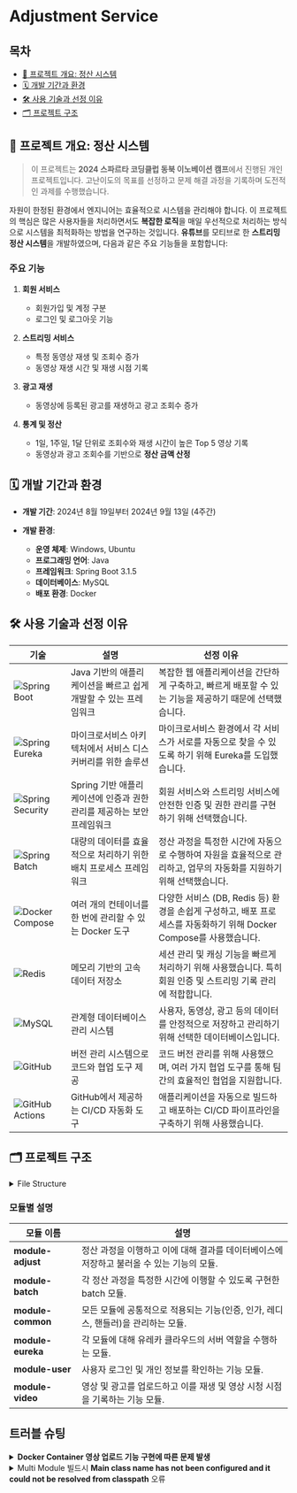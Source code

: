 # Adjustment Service
## 목차
- [📜 프로젝트 개요: 정산 시스템](#프로젝트-개요-정산-시스템)
- [🗓️ 개발 기간과 환경](#개발-기간과-환경)
- [🛠️ 사용 기술과 선정 이유](#사용-기술과-선정-이유)
- [🗂️ 프로젝트 구조](#프로젝트-구조)

## 📜 프로젝트 개요: **정산 시스템**
>
>이 프로젝트는 **2024 스파르타 코딩클럽 동북 이노베이션 캠프**에서 진행된 개인 프로젝트입니다. 고난이도의 목표를 선정하고 문제 해결 과정을 기록하며 도전적인 과제를 수행했습니다.
>
자원이 한정된 환경에서 엔지니어는 효율적으로 시스템을 관리해야 합니다. 이 프로젝트의 핵심은 많은 사용자들을 처리하면서도 **복잡한 로직**을 매일 우선적으로 처리하는 방식으로 시스템을 최적화하는 방법을 연구하는 것입니다. **유튜브**를 모티브로 한 **스트리밍 정산 시스템**을 개발하였으며, 다음과 같은 주요 기능들을 포함합니다:

### 주요 기능
1. **회원 서비스** 
   - 회원가입 및 계정 구분
   - 로그인 및 로그아웃 기능

2. **스트리밍 서비스** 
   - 특정 동영상 재생 및 조회수 증가
   - 동영상 재생 시간 및 재생 시점 기록

3. **광고 재생** 
   - 동영상에 등록된 광고를 재생하고 광고 조회수 증가

4. **통계 및 정산** 
   - 1일, 1주일, 1달 단위로 조회수와 재생 시간이 높은 Top 5 영상 기록
   - 동영상과 광고 조회수를 기반으로 **정산 금액 산정**

## 🗓️ 개발 기간과 환경

- **개발 기간**: 2024년 8월 19일부터 2024년 9월 13일 (4주간)

- **개발 환경**:
  - **운영 체제**: Windows, Ubuntu
  - **프로그래밍 언어**: Java
  - **프레임워크**: Spring Boot 3.1.5
  - **데이터베이스**: MySQL
  - **배포 환경**: Docker

## 🛠️ 사용 기술과 선정 이유

| 기술                                                                                                  | 설명                                                                 | 선정 이유                                                                                              |
|-------------------------------------------------------------------------------------------------------|----------------------------------------------------------------------|-------------------------------------------------------------------------------------------------------|
| ![Spring Boot](https://img.shields.io/badge/Spring%20Boot-6DB33F?style=flat&logo=spring-boot&logoColor=white)    | Java 기반의 애플리케이션을 빠르고 쉽게 개발할 수 있는 프레임워크       | 복잡한 웹 애플리케이션을 간단하게 구축하고, 빠르게 배포할 수 있는 기능을 제공하기 때문에 선택했습니다.    |
| ![Spring Eureka](https://img.shields.io/badge/Spring%20Eureka-6DB33F?style=flat&logo=spring&logoColor=white)     | 마이크로서비스 아키텍처에서 서비스 디스커버리를 위한 솔루션           | 마이크로서비스 환경에서 각 서비스가 서로를 자동으로 찾을 수 있도록 하기 위해 Eureka를 도입했습니다.      |
| ![Spring Security](https://img.shields.io/badge/Spring%20Security-6DB33F?style=flat&logo=spring-security&logoColor=white) | Spring 기반 애플리케이션에 인증과 권한 관리를 제공하는 보안 프레임워크  | 회원 서비스와 스트리밍 서비스에 안전한 인증 및 권한 관리를 구현하기 위해 선택했습니다.                    |
| ![Spring Batch](https://img.shields.io/badge/Spring%20Batch-6DB33F?style=flat&logo=spring&logoColor=white)    | 대량의 데이터를 효율적으로 처리하기 위한 배치 프로세스 프레임워크         | 정산 과정을 특정한 시간에 자동으로 수행하여 자원을 효율적으로 관리하고, 업무의 자동화를 지원하기 위해 선택했습니다. |
| ![Docker Compose](https://img.shields.io/badge/Docker%20Compose-2496ED?style=flat&logo=docker&logoColor=white)  | 여러 개의 컨테이너를 한 번에 관리할 수 있는 Docker 도구               | 다양한 서비스 (DB, Redis 등) 환경을 손쉽게 구성하고, 배포 프로세스를 자동화하기 위해 Docker Compose를 사용했습니다.|
| ![Redis](https://img.shields.io/badge/Redis-DC382D?style=flat&logo=redis&logoColor=white)              | 메모리 기반의 고속 데이터 저장소                                      | 세션 관리 및 캐싱 기능을 빠르게 처리하기 위해 사용했습니다. 특히 회원 인증 및 스트리밍 기록 관리에 적합합니다.|
| ![MySQL](https://img.shields.io/badge/MySQL-4479A1?style=flat&logo=mysql&logoColor=white)              | 관계형 데이터베이스 관리 시스템                                        | 사용자, 동영상, 광고 등의 데이터를 안정적으로 저장하고 관리하기 위해 선택한 데이터베이스입니다.           |
| ![GitHub](https://img.shields.io/badge/GitHub-181717?style=flat&logo=github&logoColor=white)           | 버전 관리 시스템으로 코드와 협업 도구 제공                            | 코드 버전 관리를 위해 사용했으며, 여러 가지 협업 도구를 통해 팀 간의 효율적인 협업을 지원합니다.          |
| ![GitHub Actions](https://img.shields.io/badge/GitHub%20Actions-2088FF?style=flat&logo=github-actions&logoColor=white) | GitHub에서 제공하는 CI/CD 자동화 도구                                | 애플리케이션을 자동으로 빌드하고 배포하는 CI/CD 파이프라인을 구축하기 위해 사용했습니다.                  |

## 🗂️ 프로젝트 구조
<details>
<summary>File Structure</summary>
<pre>
📦adjustment
 ┣ 📂.github
 ┃ ┗ 📂workflows
 ┃ ┃ ┗ 📜deploy.yml
 ┣ 📂module-adjust
 ┃ ┣ 📂src
 ┃ ┃ ┣ 📂main
 ┃ ┃ ┃ ┣ 📂java.com.sparta.controller
 ┃ ┃ ┃ ┣ 📂java.com.sparta.dto
 ┃ ┃ ┃ ┣ 📂java.com.sparta.entity.base
 ┃ ┃ ┃ ┣ 📂java.com.sparta.entity
 ┃ ┃ ┃ ┣ 📂java.com.sparta.repository
 ┃ ┃ ┃ ┣ 📂java.com.sparta.service
 ┃ ┃ ┃ ┗ 📂resources
 ┃ ┃ ┃   ┗ 📜application-profile.properties
 ┃ ┃ ┗ 📂test
 ┃ ┗ 📜build.gradle
 ┃ ┗ 📜Dockerfile
 ┃ ┗ 📜settings.gradle
 ┣ 📂module-batch
 ┃ ┣ 📂src
 ┃ ┃ ┣ 📂main
 ┃ ┃ ┃ ┣ 📂java.com.sparta.config
 ┃ ┃ ┃ ┗ 📂resources
 ┃ ┃ ┃   ┗ 📜application-profile.properties
 ┃ ┃ ┗ 📂test
 ┃ ┗ 📜build.gradle
 ┃ ┗ 📜Dockerfile
 ┃ ┗ 📜settings.gradle
 ┣ 📂module-common
 ┃ ┣ 📂src
 ┃ ┃ ┣ 📂main
 ┃ ┃ ┃ ┣ 📂java.com.sparta.config
 ┃ ┃ ┃ ┣ 📂java.com.sparta.dto
 ┃ ┃ ┃ ┣ 📂java.com.sparta.entity
 ┃ ┃ ┃ ┣ 📂java.com.sparta.filter
 ┃ ┃ ┃ ┣ 📂java.com.sparta.handler
 ┃ ┃ ┃ ┣ 📂java.com.sparta.repository
 ┃ ┃ ┃ ┣ 📂java.com.sparta.security
 ┃ ┃ ┃ ┣ 📂java.com.sparta.service
 ┃ ┃ ┃ ┗ 📂resources
 ┃ ┃ ┃   ┗ 📜application.properties
 ┃ ┃ ┗ 📂test
 ┃ ┗ 📜build.gradle
 ┣ 📂module-eureka
 ┃ ┣ 📂src
 ┃ ┃ ┣ 📂main
 ┃ ┃ ┃ ┗ 📂java.com.sparta
 ┃ ┃ ┃ ┗ 📂resources
 ┃ ┃ ┃   ┗ 📜application.properties
 ┃ ┃ ┗ 📂test
 ┃ ┗ 📜build.gradle
 ┃ ┗ 📜Dockerfile
 ┃ ┗ 📜settings.gradle
 ┣ 📂module-user
 ┃ ┣ 📂src
 ┃ ┃ ┣ 📂main
 ┃ ┃ ┃ ┣ 📂java.com.sparta.controller
 ┃ ┃ ┃ ┣ 📂java.com.sparta.service
 ┃ ┃ ┃ ┗ 📂resources
 ┃ ┃ ┃   ┗ 📜application-profile.properties
 ┃ ┃ ┗ 📂test
 ┃ ┗ 📜build.gradle
 ┃ ┗ 📜Dockerfile
 ┃ ┗ 📜settings.gradle
 ┣ 📂module-video
 ┃ ┣ 📂src
 ┃ ┃ ┣ 📂main
 ┃ ┃ ┃ ┣ 📂java.com.sparta.controller
 ┃ ┃ ┃ ┣ 📂java.com.sparta.service
 ┃ ┃ ┃ ┗ 📂resources
 ┃ ┃ ┃   ┗ 📜application-profile.properties
 ┃ ┃ ┗ 📂test
 ┃ ┗ 📜build.gradle
 ┃ ┗ 📜Dockerfile
 ┃ ┗ 📜settings.gradle
 ┣ 📜.gitignore
 ┣ 📜build.gradle
 ┣ 📜docker-compose.yml
 ┣ 📜gradlew
 ┣ 📜gradlew.bat
 ┣ 📜HELP.md
 ┗ 📜settings.gradle 
</pre>
</details>

### 모듈별 설명
| 모듈 이름        | 설명                                                            |
|------------------|-----------------------------------------------------------------|
| **module-adjust** | 정산 과정을 이행하고 이에 대해 결과를 데이터베이스에 저장하고 불러올 수 있는 기능의 모듈. |
| **module-batch**  | 각 정산 과정을 특정한 시간에 이행할 수 있도록 구현한 batch 모듈. |
| **module-common** | 모든 모듈에 공통적으로 적용되는 기능(인증, 인가, 레디스, 핸들러)을 관리하는 모듈. |
| **module-eureka** | 각 모듈에 대해 유레카 클라우드의 서버 역할을 수행하는 모듈. |
| **module-user**   | 사용자 로그인 및 개인 정보를 확인하는 기능 모듈.              |
| **module-video**  | 영상 및 광고를 업로드하고 이를 재생 및 영상 시청 시점을 기록하는 기능 모듈. |

## 트러블 슈팅
<details>
<summary><strong>Docker Container 영상 업로드 기능 구현에 따른 문제 발생</strong></summary>
   
💡 문제 : Docker Container에서 영상 업로드 기능 구현을 했지만 **업로드된 파일을 찾을 수 없는 문제 발생**<br>
❌ 원인 : **Docker Container 내부에 영상 파일이 저장되어 서버 경로에서 해당 파일을 찾지 못함**<br>
✔️ 해결 : Docker 빌드시 파일의 저장 장소를 도커가 있는 서버에 연결! → (`volumes`)를 Docker Compose 파일에 추가
<pre>
  video-service:
    build:
      context: ./  # Root context for the build
      dockerfile: module-video/Dockerfile
    container_name: video_service
    ports:
      - "8083:8080"
    env_file:
      - .env
    depends_on:
      - mysql
      - redis
    volumes:
      - /var/www/uploads/adjustment:/var/www/uploads/adjustment   
</pre>
Docker에서 파일을 저장하는 해당 경로는 Docker 외부의 **서버의 경로와 연결**되어 **파일이 원하는 장소에 저장**되었으며 필요한 파일을 찾을 수 있게 됨   
</details>

<details>
<summary>Multi Module 빌드시 <strong>Main class name has not been configured and it could not be resolved from classpath</strong> 오류 </summary>

💡 문제 : 스프링 Multi Module를 빌드 할 경우 나타나는 Main Class를 찾지 못하는 문제가 발생함 [Stackoverflow](https://stackoverflow.com/questions/78903577/main-class-name-has-not-been-configured-and-it-could-not-be-resolved-from-classp)<br>
❌ 원인 : Docker 빌드 과정에서 root 경로에서 필요한 파일을 가져오는 과정에서 **settings.gradle**을 참조하는데 모든 모듈을 include 하도록 작성되어 있기 때문에 특정 모듈에 필요하지 않은 모듈도 빌드를 시도하면서 나타나는 문제<br>
```
//settings.gradle
rootProject.name = 'adjustment'
include 'module-user'
include 'module-video'
include 'module-common'
include 'module-adjust'
```

✔️ 해결 : 빌드 과정에 필요한 모듈의 이름만 포함한 **settings.gradle**을 각 모듈에 배치하여 필요한 파일만 빌드할 수 있도록 구성함 <br>
```
//module-user/settings.gradle
rootProject.name = 'adjustment'
include 'module-user'
include 'module-common'
```
또한 해당 업로드 과정을 각 모듈의 DockerFile에 적용함<br>
```
# Base image
FROM openjdk:17-jdk-slim

# Set working directory
WORKDIR /app

# Copy Gradle files from the root context to the service context
COPY gradlew /app/
COPY gradle /app/gradle/
COPY build.gradle /app/

COPY module-common/build.gradle /app/module-common/
COPY module-common/src /app/module-common/src

COPY module-user/build.gradle /app/module-user/
COPY module-user/src /app/module-user/src

#Copy settings.gradle for module
COPY module-user/settings.gradle /app/ 

# Ensure gradlew is executable
RUN chmod +x gradlew

# Build the application
RUN ./gradlew build -x test --stacktrace

# Check the build output directory
RUN ls -l module-user/build/libs/

# Copy the built JAR file to /app.jar
RUN cp module-user/build/libs/module-user-0.0.1-SNAPSHOT.jar /app.jar

# Expose port
EXPOSE 8080

# Run the application
CMD ["java", "-jar", "/app.jar"]
```
💾 **Multi Module 구성 과정을 상세하게 설명하고 바로 적용, 사용할 수 있도록 별도의 Git Repository를 작성함** : [muti-module](https://github.com/seunghyeonlee9661/muti-module)
</details>
